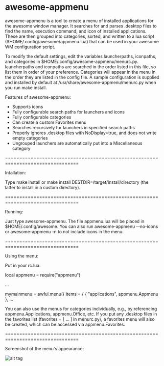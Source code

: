 # awesome-appmenu
awesome-appmenu is a tool to create a menu of installed applications for the awesome window manager. It searches for and parses .desktop files to find the name, execution command, and icon of installed applications. These are then grouped into categories, sorted, and written to a lua script ($HOME/.config/awesome/appmenu.lua) that can be used in your awesome WM configuration script. 

To modify the default settings, edit the variables launcherpaths, iconpaths, and categories in $HOME/.config/awesome-appmenu/menurc.py. launcherpaths and iconpaths are searched in the order listed in this file, so list them in order of your preference. Categories will appear in the menu in the order they are listed in the config file. A sample configuration is supplied and installed by default at /usr/share/awesome-appmenu/menurc.py when you run make install.

Features of awesome-appmenu:
* Supports icons
* Fully configurable search paths for launchers and icons
* Fully configurable categories
* Can create a custom Favorites menu
* Searches recursively for launchers in specified search paths
* Properly ignores .desktop files with NoDisplay=true, and does not write empty categories
* Ungrouped launchers are automatically put into a Miscellaneous category

================================================================================

Intallation:

Type make install or make install DESTDIR=/target/install/directory (the latter to install in a custom directory).

================================================================================

Running:

Just type awesome-appmenu. The file appmenu.lua will be placed in $HOME/.config/awesome. You can also run awesome-appmenu --no-icons or awesome-appmenu -n to not include icons in the menu.

================================================================================

Using the menu:

Put in your rc.lua: 

local appmenu = require("appmenu")

...

mymainmenu = awful.menu({ items = { { "applications", appmenu.Appmenu }, ...

You can also use the menus for categories individually, e.g., by referencing appmenu.Applications, appmenu.Office, etc. If you put any .desktop files in the favorites list (favorites = [ ... ] in menurc.py), a favorites menu will also be created, which can be accessed via appmenu.Favorites.

================================================================================

Screenshot of the menu's appearance:

![alt tag](https://raw.githubusercontent.com/montagdude/awesome-appmenu/master/awesome-appmenu.png)
